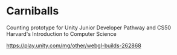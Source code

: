 # Carniballs
Counting prototype for Unity Junior Developer Pathway and CS50 Harvard's Introduction to Computer Science

https://play.unity.com/mg/other/webgl-builds-262868

